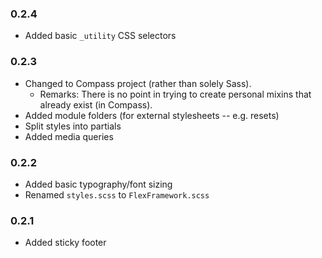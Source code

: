 ### 0.2.4
- Added basic `_utility` CSS selectors

### 0.2.3
- Changed to Compass project (rather than solely Sass).
    - Remarks: There is no point in trying to create personal mixins that already exist (in Compass).
- Added module folders (for external stylesheets -- e.g. resets)
- Split styles into partials
- Added media queries

### 0.2.2
- Added basic typography/font sizing
- Renamed `styles.scss` to `FlexFramework.scss`

### 0.2.1
- Added sticky footer
